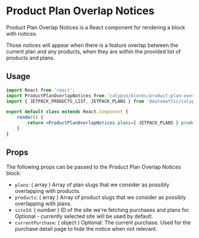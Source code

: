 # Product Plan Overlap Notices

Product Plan Overlap Notices is a React component for rendering a block with notices.

Those notices will appear when there is a feature overlap between the current plan and any products, when they are within the provided list of products and plans.

## Usage

```jsx
import React from 'react';
import ProductPlanOverlapNotices from 'calypso/blocks/product-plan-overlap-notices';
import { JETPACK_PRODUCTS_LIST, JETPACK_PLANS } from '@automattic/calypso-products';

export default class extends React.Component {
	render() {
		return <ProductPlanOverlapNotices plans={ JETPACK_PLANS } products={ JETPACK_PRODUCTS_LIST } />;
	}
}
```

## Props

The following props can be passed to the Product Plan Overlap Notices block:

- `plans`: ( array ) Array of plan slugs that we consider as possibly overlapping with products.
- `products`: ( array ) Array of product slugs that we consider as possibly overlapping with plans.
- `siteId`: ( number ) ID of the site we're fetching purchases and plans for. Optional - currently selected site will be used by default.
- `currentPurchase`: ( object ) Optional: The current purchase. Used for the purchase detail page to hide the notice when not relevant.
